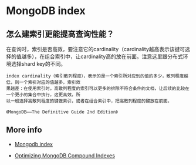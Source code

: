 # MongoDB index

## 怎么建索引更能提高查询性能？
在查询时，索引是否高效，要注意它的cardinality（cardinality越高表示该键可选择的值越多），在组合索引中，让cardinality高的放在前面。注意这里跟分布式环境选择shard key的不同。

```
index cardinality（索引散列程度），表示的是一个索引所对应到的值的多少，散列程度越低，则一个索引对应的值越多，索引效
果越差：在使用索引时，高散列程度的索引可以更多的排除不符合条件的文档，让后续的比较在一个更小的集合中执行，这更高效。所
以一般选择高散列程度的键做索引，或者在组合索引中，把高散列程度的键放在前面。

《MongoDB——The Definitive Guide 2nd Edition》
```

## More info
- [Mongodb index](https://docs.mongodb.com/manual/indexes/)

- [Optimizing MongoDB Compound Indexes](https://emptysqua.re/blog/optimizing-mongodb-compound-indexes/?spm=a2c4e.10696291.0.0.734519a4U8dAwp)
